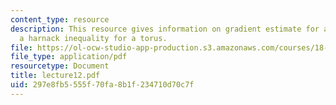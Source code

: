 ```yaml
---
content_type: resource
description: This resource gives information on gradient estimate for a torus and
  a harnack inequality for a torus.
file: https://ol-ocw-studio-app-production.s3.amazonaws.com/courses/18-152-introduction-to-partial-differential-equations-fall-2005/297e8fb5555f70fa8b1f234710d70c7f_lecture12.pdf
file_type: application/pdf
resourcetype: Document
title: lecture12.pdf
uid: 297e8fb5-555f-70fa-8b1f-234710d70c7f
---
```

